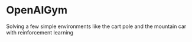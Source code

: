 # OpenAIGym
Solving a few simple environments like the cart pole and the mountain car with reinforcement learning 
